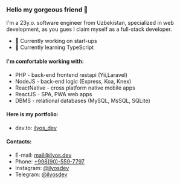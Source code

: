 ### Hello my gorgeous friend 👋

 I'm a 23y.o. software engineer from Uzbekistan, specialized in web development, as you gues I claim myself as a full-stack developer.

- 🔭 Currently working on start-ups 
- 🌱 Currently learning TypeScript

#### I'm comfortable working with:

-   PHP - back-end frontend restapi (Yii,Laravel)
-   NodeJS - back-end logic (Express, Koa, Knex)
-   ReactNative - cross platform native mobile apps
-   ReactJS - SPA, PWA web apps
-   DBMS - relational databases (MySQL, MsSQL, SQLite)

#### Here is my portfolio:

- dev.to: [ilyos_dev](https://ilyos.dev)

#### Contacts:

- E-mail: [mail@ilyos.dev](mailto://mail@ilyos.dev)
- Phone: [+998(90)-559-7797](tel://+998905597797)
- Instagram: [@ilyosdev](https://www.instagram.com/ilyosdev)
- Telegram: [@ilyosdev](https://t.me/ilyosdev)
